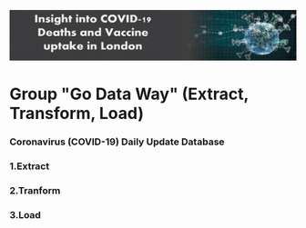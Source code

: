 ![](header%20image.PNG)
# Group "Go Data Way" (Extract, Transform, Load)
### Coronavirus (COVID-19) Daily Update Database



### **1.Extract**







### **2.Tranform**






### **3.Load**

